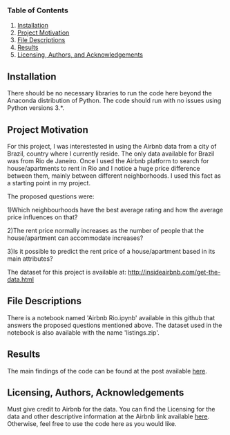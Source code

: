 ### Table of Contents

1. [Installation](#installation)
2. [Project Motivation](#motivation)
3. [File Descriptions](#files)
4. [Results](#results)
5. [Licensing, Authors, and Acknowledgements](#licensing)

## Installation <a name="installation"></a>
There should be no necessary libraries to run the code here beyond the Anaconda distribution of Python.  The code should run with no issues using Python versions 3.*.

## Project Motivation<a name="motivation"></a>

For this project, I was interestested in using the Airbnb data from a city of Brazil, country where I currently reside. The only data available for Brazil was from Rio de Janeiro. Once I used the Airbnb platform to search for house/apartments to rent in Rio and I notice a huge price difference between them, mainly between different neighborhoods. I used this fact as a starting point in my project.

The proposed questions were:

1)Which neighbourhoods have the best average rating and how the average price influences on that? 

2)The rent price normally increases as the number of people that the house/apartment can accommodate increases? 

3)Is it possible to predict the rent price of a house/apartment based in its main attributes?

The dataset for this project is available at: http://insideairbnb.com/get-the-data.html

## File Descriptions <a name="files"></a>

There is a notebook named 'Airbnb Rio.ipynb' available in this github that answers the proposed questions mentioned above. The dataset used in the notebook is also available with the name 'listings.zip'.

## Results<a name="results"></a>

The main findings of the code can be found at the post available [here]().

## Licensing, Authors, Acknowledgements<a name="licensing"></a>

Must give credit to Airbnb for the data.  You can find the Licensing for the data and other descriptive information at the Airbnb link available [here](http://insideairbnb.com/get-the-data.html).  Otherwise, feel free to use the code here as you would like. 

